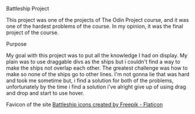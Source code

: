 Battleship Project

This project was one of the projects of The Odin Project course, and it was one of the hardest problems of the course. In my opinion, it was the final project of the course.

Purpose

My goal with this project was to put all the knowledge I had on display.
My plain was to use draggable divs as the ships but i couldn't find a way to make the ships not overlap each other.
The greatest challenge was how to make so none of the ships go to other lines. I'm not gonna lie that was hard and took me sometime but, i find a solution for both of the problems, unfortunately by the time i find a solution i've alright give up of using drag and drop and start to use hover.







Favicon of the site <a href="https://www.flaticon.com/free-icons/battleship" title="battleship icons">Battleship icons created by Freepik - Flaticon</a>

